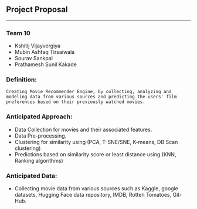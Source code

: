 ## Project Proposal
---
### Team 10
*   Kshitij Vijayvergiya
*   Mubin Ashfaq Tirsaiwala
*   Sourav Sankpal
*   Prathamesh Sunil Kakade

### Definition:
`Creating Movie Recommender Engine, by collecting, analyzing and modeling data from various sources and predicting the users' film preferences based on their previously watched movies.`

### Anticipated Approach:
*   Data Collection for movies and their associated features.
*   Data Pre-processing.
*   Clustering for similarity using (PCA, T-SNE/SNE, K-means, DB Scan clustering)
*   Predictions based on similarity score or least distance using (KNN, Ranking algorithms)

### Anticipated Data:
*   Collecting movie data from various sources such as Kaggle, google datasets, Hugging Face data repository, IMDB, Rotten Tomatoes, Git-Hub.
